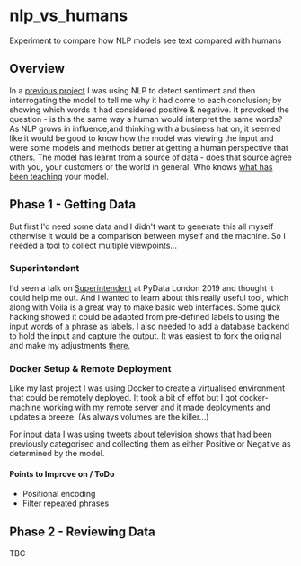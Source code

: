 # nlp_vs_humans
Experiment to compare how NLP models see text compared with humans

## Overview

In a [previous project](https://github.com/jaycee14/tv_sentiment) I was using NLP to detect sentiment and then interrogating the model to tell me why it had come to each conclusion; by showing which words it had considered positive & negative. It provoked the question - is this the same way a human would interpret the same words? As NLP grows in influence,and thinking with a business hat on, it seemed like it would be good to know how the model was viewing the input and were some models and methods better at getting a human perspective that others. The model has learnt from a source of data - does that source agree with you, your customers or the world in general. Who knows [what has been teaching](https://en.wikipedia.org/wiki/Tay_(bot)) your model.

## Phase 1 - Getting Data

But first I'd need some data and I didn't want to generate this all myself otherwise it would be a comparison between myself and the machine. So I needed a tool to collect multiple viewpoints...

### Superintendent

I'd seen a talk on [Superintendent](https://superintendent.readthedocs.io/en/latest/index.html) at PyData London 2019 and thought it could help me out. And I wanted to learn about this really useful tool, which along with Voila is a great way to make basic web interfaces. Some quick hacking showed it could be adapted from pre-defined labels to using the input words of a phrase as labels. I also needed to add a database backend to hold the input and capture the output. It was easiest to fork the original and make my adjustments [there.](https://github.com/jaycee14/superintendent)

### Docker Setup & Remote Deployment

Like my last project I was using Docker to create a virtualised environment that could be remotely deployed. It took a bit of effot but I got docker-machine working with my remote server and it made deployments and updates a breeze. (As always volumes are the killer...)

For input data I was using tweets about television shows that had been previously categorised and collecting them as either Positive or Negative as determined by the model.

#### Points to Improve on / ToDo

* Positional encoding
* Filter repeated phrases

## Phase 2 - Reviewing Data

TBC
